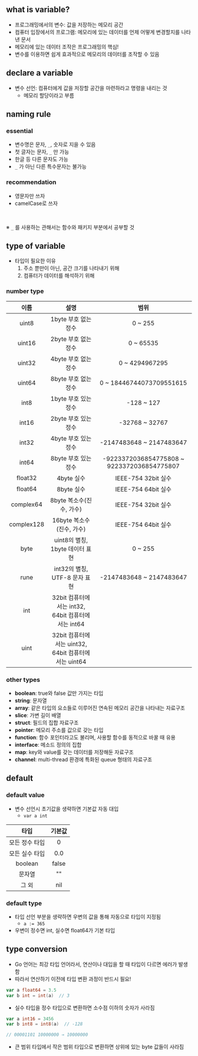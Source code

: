 ## what is variable?

- 프로그래밍에서의 변수: 값을 저장하는 메모리 공간
- 컴퓨터 입장에서의 프로그램: 메모리에 있는 데이터를 언제 어떻게 변경할지를 나타낸 문서
- 메모리에 있는 데이터 조작은 프로그래밍의 핵심!
- 변수를 이용하면 쉽게 효과적으로 메모리의 데이터를 조작할 수 있음

## declare a variable

- 변수 선언: 컴퓨터에게 값을 저장할 공간을 마련하라고 명령을 내리는 것
  - 메모리 할당이라고 부름

## naming rule

### essential

- 변수명은 문자, `_`, 숫자로 지을 수 있음
- 첫 글자는 문자, `_` 만 가능
- 한글 등 다른 문자도 가능
- `_` 가 아닌 다른 특수문자는 불가능

### recommendation

- 영문자만 쓰자
- camelCase로 쓰자

<br>

※ `_` 를 사용하는 관해서는 함수와 패키지 부분에서 공부할 것

## type of variable

- 타입이 필요한 이유
  1. 주소 뿐만이 아닌, 공간 크기를 나타내기 위해
  2. 컴퓨터가 데이터를 해석하기 위해

### number type

|    이름    |                         설명                         |                    범위                    |
| :--------: | :--------------------------------------------------: | :----------------------------------------: |
|   uint8    |                 1byte 부호 없는 정수                 |                  0 ~ 255                   |
|   uint16   |                 2byte 부호 없는 정수                 |                 0 ~ 65535                  |
|   uint32   |                 4byte 부호 없는 정수                 |               0 ~ 4294967295               |
|   uint64   |                 8byte 부호 없는 정수                 |          0 ~ 18446744073709551615          |
|    int8    |                 1byte 부호 있는 정수                 |                 -128 ~ 127                 |
|   int16    |                 2byte 부호 있는 정수                 |               -32768 ~ 32767               |
|   int32    |                 4byte 부호 있는 정수                 |          -2147483648 ~ 2147483647          |
|   int64    |                 8byte 부호 있는 정수                 | -9223372036854775808 ~ 9223372036854775807 |
|  float32   |                      4byte 실수                      |            IEEE-754 32bit 실수             |
|  float64   |                      8byte 실수                      |            IEEE-754 64bit 실수             |
| complex64  |               8byte 복소수(진수, 가수)               |            IEEE-754 32bit 실수             |
| complex128 |              16byte 복소수(진수, 가수)               |            IEEE-754 64bit 실수             |
|    byte    |           uint8의 별칭, 1byte 데이터 표현            |                  0 ~ 255                   |
|    rune    |            int32의 별칭, UTF-8 문자 표현             |          -2147483648 ~ 2147483647          |
|    int     |  32bit 컴퓨터에서는 int32, 64bit 컴퓨터에서는 int64  |                                            |
|    uint    | 32bit 컴퓨터에서는 uint32, 64bit 컴퓨터에서는 uint64 |                                            |

### other types

- **boolean**: true와 false 값만 가지는 타입
- **string**: 문자열
- **array**: 같은 타입의 요소들로 이루어진 연속된 메모리 공간을 나타내는 자료구조
- **slice**: 가변 길이 배열
- **struct**: 필드의 집합 자료구조
- **pointer**: 메모리 주소를 값으로 갖는 타입
- **function**: 함수 포인터라고도 불리며, 사용할 함수를 동적으로 바꿀 때 유용
- **interface**: 메소드 정의의 집합
- **map**: key와 value를 갖는 데이터를 저장해둔 자료구조
- **channel**: multi-thread 환경에 특화된 queue 형태의 자료구조

## default

### default value

- 변수 선언시 초기값을 생략하면 기본값 자동 대입
  - `var a int`

|      타입      | 기본값 |
| :------------: | :----: |
| 모든 정수 타입 |   0    |
| 모든 실수 타입 |  0.0   |
|    boolean     | false  |
|     문자열     |   ""   |
|     그 외      |  nil   |

### default type

- 타입 선언 부분을 생략하면 우변의 값을 통해 자동으로 타입이 지정됨
  - `a := 365`
- 우변이 정수면 int, 실수면 float64가 기본 타입

## type conversion

- Go 언어는 최강 타입 언어라서, 연산이나 대입을 할 때 타입이 다르면 에러가 발생함
- 따라서 연산하기 이전에 타입 변환 과정이 반드시 필요!

```go
var a float64 = 3.5
var b int = int(a)  // 3
```

- 실수 타입을 정수 타입으로 변환하면 소수점 이하의 숫자가 사라짐

```go
var a int16 = 3456
var b int8 = int8(a)  // -128

// 00001101 10000000 → 10000000
```

- 큰 범위 타입에서 작은 범위 타입으로 변환하면 상위에 있는 byte 값들이 사라짐
